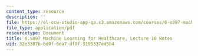 ```yaml
---
content_type: resource
description: ''
file: https://ol-ocw-studio-app-qa.s3.amazonaws.com/courses/6-s897-machine-learning-for-healthcare-spring-2019/32e3387bbd9f6ea7df9f9195337ed5b4_MIT6_S897S19_lec10note.pdf
file_type: application/pdf
resourcetype: Document
title: 6.S897 Machine Learning for Healthcare, Lecture 10 Notes
uid: 32e3387b-bd9f-6ea7-df9f-9195337ed5b4
---
```


